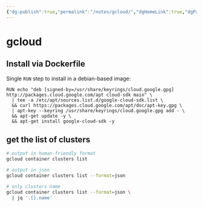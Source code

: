 ```yaml
---
{"dg-publish":true,"permalink":"/notes/gcloud/","dgHomeLink":true,"dgPassFrontmatter":false,"dgShowBacklinks":true,"dgShowLocalGraph":false}
---
```


# gcloud

## Install via Dockerfile

Single `RUN` step to install in a debian-based image:
```
RUN echo "deb [signed-by=/usr/share/keyrings/cloud.google.gpg] http://packages.cloud.google.com/apt cloud-sdk main" \
  | tee -a /etc/apt/sources.list.d/google-cloud-sdk.list \
  && curl https://packages.cloud.google.com/apt/doc/apt-key.gpg \
  | apt-key --keyring /usr/share/keyrings/cloud.google.gpg add - \
  && apt-get update -y \
  && apt-get install google-cloud-sdk -y
```


## get the list of clusters

```bash
# output in human-friendly format
gcloud container clusters list

# output in json
gcloud container clusters list --format=json

# only clusters name
gcloud container clusters list --format=json \
  | jq '.[].name'
```